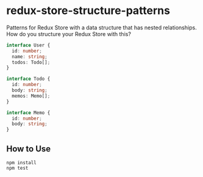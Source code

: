 # redux-store-structure-patterns

Patterns for Redux Store with a data structure that has nested relationships.
How do you structure your Redux Store with this?

```ts
interface User {
  id: number;
  name: string;
  todos: Todo[];
}

interface Todo {
  id: number;
  body: string;
  memos: Memo[];
}

interface Memo {
  id: number;
  body: string;
}
```

## How to Use

```
npm install
npm test
```
